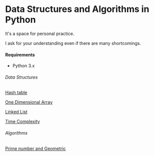 # Data Structures and Algorithms in Python

It's a space for personal practice. 

I ask for your understanding even if there are many shortcomings.



#### Requirements

* Python 3.x

  

###### Data Structures

[Hash table](data_structure/hash_table.py)

[One Dimensional Array](data_structure/one_dimensional_array.py)

[Linked List](data_structure/linked_list.py)

[Time Complexity](data_structure/time_complexity.py)



###### Algorithms

[Prime number and Geometric](algorithm/prime_number_geometric.py)